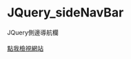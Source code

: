 # JQuery_sideNavBar
JQuery側邊導航欄
<br></br>
<a href=https://bahigabu.github.io/JQuery_sideNavBar/>點我檢視網站</a>
